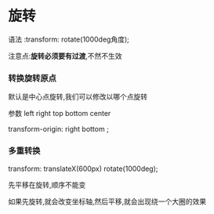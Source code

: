 # 旋转

语法 :transform: rotate(1000deg角度);

注意点:**旋转必须要有过渡**,不然不生效

### 转换旋转原点

默认是中心点旋转,我们可以修改以哪个点旋转


参数 left right top bottom center

transform-origin: right   bottom ;


### 多重转换

transform: translateX(600px) rotate(1000deg);

先平移在旋转,顺序不能变

如果先旋转,就会改变坐标轴,然后平移,就会出现绕一个大圈的效果

